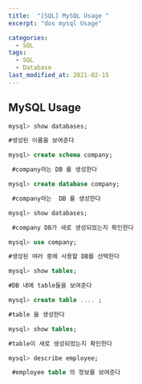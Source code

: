 ```yaml
---
title:  "[SQL] MySQL Usage "
excerpt: "dos mysql Usage"

categories:
  - SQL
tags:
  - SQL
  - Database
last_modified_at: 2021-02-15
---
```


## MySQL Usage



```sql
mysql> show databases; 

#생성된 이름을 보여준다
```





```sql
mysql> create schema company; 

 #company라는 DB 를 생성한다 
```





```sql
mysql> create database company;

 #company라는  DB 를 생성한다
```







```sql
mysql> show databases; 

 #company DB가 새로 생성되었는지 확인한다
```







```sql
mysql> use company; 

#생성된 여러 중에 사용할 DB를 선택한다
```







```sql
mysql> show tables; 

#DB 내에 table들을 보여준다
```







```sql
mysql> create table .... ; 

#table 을 생성한다
```







```sql
mysql> show tables; 

#table이 새로 생성되었는지 확인한다
```







```sql
mysql> describe employee; 

 #employee table 의 정보를 보여준다
```



